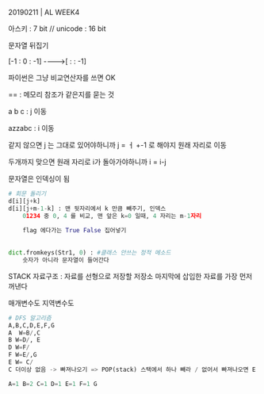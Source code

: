 20190211 | AL WEEK4

아스키 : 7 bit // unicode : 16 bit

문자열 뒤집기

[-1 : 0 : -1] ---->[ : : -1]

파이썬은 그냥 비교연산자를 쓰면 OK

== : 메모리 참조가 같은지를 묻는 것

a b c : j 이동

azzabc : i 이동

같지 않으면 j 는 그대로 있어야하니까 j = ㅓ +-1 로 해야지 원래 자리로 이동

두개까지 맞으면 원래 자리로 i가 돌아가야하니까 i = i-j 



문자열은 인덱싱이 됨

```python
# 회문 돌리기
d[i][j+k]
d[i][j+m-1-k] : 맨 뒷자리에서 k 만큼 빼주기, 인덱스
    01234 중 0, 4 를 비교, 맨 앞은 k=0 일때, 4 자리는 m-1자리 
    
    flag 에다가는 True False 집어넣기
    
    
dict.fromkeys(Str1, 0) : #클래스 안쓰는 정적 메소드
    숫자가 아니라 문자열이 들어간다
```

 STACK
자료구조 : 자료를 선형으로 저장할 저장소
마지막에 삽입한 자료를 가장 먼저 꺼낸다

매개변수도 지역변수도 

```python
# DFS 알고리즘
A,B,C,D,E,F,G
A  W=B/,C
B W=D/, E
D W=F/
F W=E/,G
E W= C/
C 더이상 없음 -> 빠져나오기 => POP(stack) 스택에서 하나 빼라 / 없어서 빠져나오면 E 여기도 없음 그럼 빠져나오기 -> G 도 없음 - 빠져나오기

A=1 B=2 C=1 D=1 E=1 F=1 G
```



